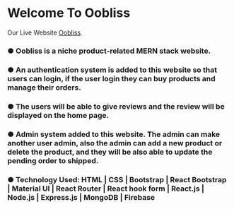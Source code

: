 # Welcome To Oobliss

Our Live Website [Oobliss](https://niche-website-49a8d.web.app/).

### ● Oobliss is a niche product-related MERN stack website.

### ● An authentication system is added to this website so that users can login, if the user login they can buy products and manage their orders.

### ● The users will be able to give reviews and the review will be displayed on the home page.

### ● Admin system added to this website. The admin can make another user admin, also the admin can add a new product or delete the product, and they will be also able to update the pending order to shipped.

### ● Technology Used: HTML | CSS | Bootstrap | React Bootstrap | Material UI | React Router | React hook form | React.js | Node.js | Express.js | MongoDB | Firebase